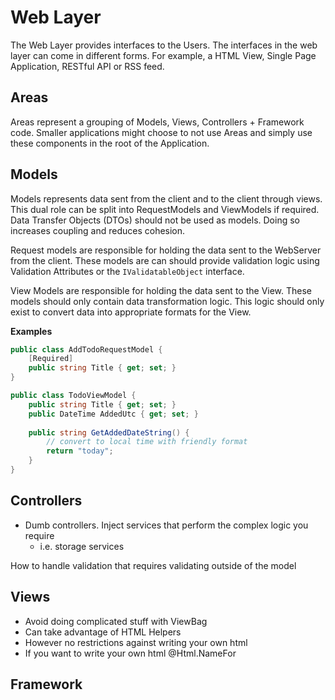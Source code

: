 # Web Layer
The Web Layer provides interfaces to the Users. The interfaces in the web layer can come in different forms. For example, a HTML View, Single Page Application, RESTful API or RSS feed.

## Areas
Areas represent a grouping of Models, Views, Controllers + Framework code. Smaller applications might choose to not use Areas and simply use these components in the root of the Application.

## Models
Models represents data sent from the client and to the client through views. This dual role can be split into RequestModels and ViewModels if required. Data Transfer Objects (DTOs) should not be used as models. Doing so increases coupling and reduces cohesion.

Request models are responsible for holding the data sent to the WebServer from the client. These models are can should provide validation logic using Validation Attributes or the `IValidatableObject` interface.

View Models are responsible for holding the data sent to the View. These models should only contain data transformation logic. This logic should only exist to convert data into appropriate formats for the View.

**Examples**
``` c#
public class AddTodoRequestModel {
    [Required]
    public string Title { get; set; }
}

public class TodoViewModel {
    public string Title { get; set; }
    public DateTime AddedUtc { get; set; }
    
    public string GetAddedDateString() {
        // convert to local time with friendly format
        return "today";
    }
}
```

## Controllers
* Dumb controllers. Inject services that perform the complex logic you require
  * i.e. storage services


How to handle validation that requires validating outside of the model

## Views
* Avoid doing complicated stuff with ViewBag
* Can take advantage of HTML Helpers
* However no restrictions against writing your own html
* If you want to write your own html @Html.NameFor

## Framework
